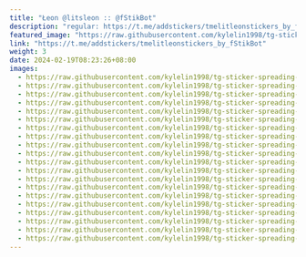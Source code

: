 ```yaml
---
title: "Łeon @litsleon :: @fStikBot"
description: "regular: https://t.me/addstickers/tmelitleonstickers_by_fStikBot"
featured_image: "https://raw.githubusercontent.com/kylelin1998/tg-sticker-spreading-worldwide-images/main/img/42eee999-814e-40bb-aa5d-a72323a0db33.jpg"
link: "https://t.me/addstickers/tmelitleonstickers_by_fStikBot"
weight: 3
date: 2024-02-19T08:23:26+08:00
images:
  - https://raw.githubusercontent.com/kylelin1998/tg-sticker-spreading-worldwide-images/main/img/42eee999-814e-40bb-aa5d-a72323a0db33.jpg
  - https://raw.githubusercontent.com/kylelin1998/tg-sticker-spreading-worldwide-images/main/img/fe0cba84-96c0-4034-aa16-85ca07c27dbe.jpg
  - https://raw.githubusercontent.com/kylelin1998/tg-sticker-spreading-worldwide-images/main/img/7fb7f463-0db2-4b8e-939e-bf9670d759e2.jpg
  - https://raw.githubusercontent.com/kylelin1998/tg-sticker-spreading-worldwide-images/main/img/b94e868e-b08d-47cc-88e9-36bd3d757715.jpg
  - https://raw.githubusercontent.com/kylelin1998/tg-sticker-spreading-worldwide-images/main/img/2280e6a2-16ab-4eb0-b720-45084cbeb6e7.jpg
  - https://raw.githubusercontent.com/kylelin1998/tg-sticker-spreading-worldwide-images/main/img/75655293-e296-456d-8c38-3314001c15e9.jpg
  - https://raw.githubusercontent.com/kylelin1998/tg-sticker-spreading-worldwide-images/main/img/9200b97a-9e5e-4289-9ccd-aad12c76a3bd.jpg
  - https://raw.githubusercontent.com/kylelin1998/tg-sticker-spreading-worldwide-images/main/img/ea0d4a67-54d7-41ac-871d-2bbd08297bb1.jpg
  - https://raw.githubusercontent.com/kylelin1998/tg-sticker-spreading-worldwide-images/main/img/e3863e75-5ae8-4b9f-ae2a-8b4ec5ecea7b.jpg
  - https://raw.githubusercontent.com/kylelin1998/tg-sticker-spreading-worldwide-images/main/img/a26a3194-fc9e-413a-9fc9-0e56c7a61ec5.jpg
  - https://raw.githubusercontent.com/kylelin1998/tg-sticker-spreading-worldwide-images/main/img/e9a74fc6-fd26-46e5-937a-33b41359f10d.jpg
  - https://raw.githubusercontent.com/kylelin1998/tg-sticker-spreading-worldwide-images/main/img/f55e0d59-81d4-453b-ada1-0837ff0104c8.jpg
  - https://raw.githubusercontent.com/kylelin1998/tg-sticker-spreading-worldwide-images/main/img/bf660f46-5932-47b9-917a-3f7c0097dd1f.jpg
  - https://raw.githubusercontent.com/kylelin1998/tg-sticker-spreading-worldwide-images/main/img/f4e7a7aa-42c5-4146-91e5-7df1971f948f.jpg
  - https://raw.githubusercontent.com/kylelin1998/tg-sticker-spreading-worldwide-images/main/img/d0204107-70a8-454b-9f7d-5d4230b79fd1.jpg
  - https://raw.githubusercontent.com/kylelin1998/tg-sticker-spreading-worldwide-images/main/img/0075ba94-6ae7-447b-8df3-af620caa7a18.jpg
  - https://raw.githubusercontent.com/kylelin1998/tg-sticker-spreading-worldwide-images/main/img/99f0bc12-582b-4f41-9e91-340bd3646fa1.jpg
  - https://raw.githubusercontent.com/kylelin1998/tg-sticker-spreading-worldwide-images/main/img/891f6ffe-4163-47ff-8f65-3e0fd70da4c0.jpg
  - https://raw.githubusercontent.com/kylelin1998/tg-sticker-spreading-worldwide-images/main/img/d88cf3cd-fee5-4281-8ab9-a000794d90e2.jpg
  - https://raw.githubusercontent.com/kylelin1998/tg-sticker-spreading-worldwide-images/main/img/a794f80f-de50-4ac5-ad12-199a117e929d.jpg
---
```

